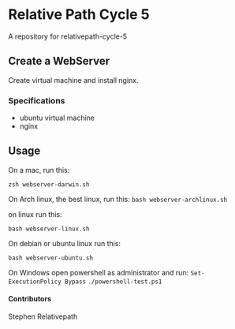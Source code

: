 # Relative Path Cycle 5

A repository for relativepath-cycle-5

## Create a WebServer

Create virtual machine and install nginx.

### Specifications
* ubuntu virtual machine
* nginx

## Usage

On a mac, run this:

`zsh webserver-darwin.sh`

On Arch linux, the best linux, run this:
`bash webserver-archlinux.sh`

on linux run this:

`bash webserver-linux.sh`

On debian or ubuntu linux run this:

`bash webserver-ubuntu.sh`

On Windows open powershell as administrator and run:
`Set-ExecutionPolicy Bypass` 
`./powershell-test.ps1`

#### Contributors

Stephen Relativepath

